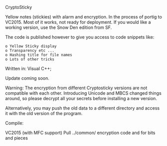 CryptoSticky

Yellow notes (stickies) with alarm and encryption. In the process of portig to VC2015. 
Most of it works, not ready for deployment.
If you would like a working version, use the Snow Den edition from SF.

The code is published however to give you access to code snippets like:

    o Yellow Sticky display
    o Transparency etc ... 
    o Hashing title for file names
    o Lots of other tricks

Written in: Visual C++;

Update coming soon.

Warning: The encryption from different Cryptosticky versions are not 
compatible with each other. Introducing Unicode and MBCS changed things
around, so please decrypt all your secrets before installing a new version.

Alternatively, you may push the old data to a different directory and 
access it with the old version of the program.

Compile:

   VC2015  (with MFC support)
   Pull ../common/ encryption code and for bits and pieces



